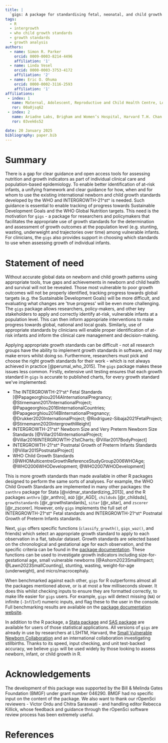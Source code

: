 ```yaml
---
title: |
  `gigs: A package for standardising fetal, neonatal, and child growth assessment`
tags:
  - R
  - intergrowth
  - who child growth standards
  - growth standards
  - growth analysis
authors:
  - name: Simon R. Parker
    orcid: 0009-0003-8214-4496
    affiliation: '1'
  - name: Linda Vesel
    orcid: 0000-0003-3753-4172
    affiliation: '2'
  - name: Eric O. Ohuma
    orcid: 0000-0002-3116-2593
    affiliation: '1'
affiliations:
 - index: 1
   name: Maternal, Adolescent, Reproductive and Child Health Centre, London School of Hygiene & Tropical Medicine, London, United Kingdom
   ror: 00a0jsq62
 - index: 2
   name: Ariadne Labs, Brigham and Women’s Hospital, Harvard T.H. Chan School of Public Health, Boston, Massachusetts, United States of America 
   ror: 03vek6s52

date: 20 January 2025
bibliography: paper.bib
---
```


# Summary

There is a gap for clear guidance and open access tools for assessing nutrition 
and growth indicators as part of individual clinical care and population-based 
epidemiology. To enable better identification of at-risk infants, a unifying 
framework and clear guidance for how, when and for whom to use the existing 
international newborn and child growth standards developed by the WHO and 
INTERGROWTH-21^st^ is needed. Such guidance is essential to enable tracking of 
progress towards Sustainable Development Goals and the WHO Global 
Nutrition targets. This need is the motivation for ``gigs`` - a package for 
researchers and policymakers that facilitates the appropriate use of growth 
standards for the determination and assessment of growth outcomes at the 
population level (e.g. stunting, wasting, underweight and trajectories over 
time) among vulnerable infants. For clinicians, the ``gigs`` also provides 
support in choosing which standards to use when assessing growth of individual 
infants.

# Statement of need

Without accurate global data on newborn and child growth patterns using 
appropriate tools, true gaps and achievements in newborn and child health and 
survival will not be revealed. Those most vulnerable to poor growth outcomes 
will not be properly identified, tracking progress towards global targets (e.g. the 
Sustainable Development Goals) will be more difficult, and evaluating what 
changes are 'true progress' will be even more challenging. The ``gigs`` package 
allows researchers, policy-makers, and other key stakeholders to apply and 
correctly identify at-risk, vulnerable infants at a population level. This can 
then inform appropriate interventions to make progress towards global, national 
and local goals. Similarly, use of appropriate standards by clinicians will 
enable proper identification of at-risk infants and inform the clinical care 
management and decision-making.

Applying appropriate growth standards can be difficult - not all research groups
have the ability to implement growth standards in software, and may make errors 
whilst doing so. Furthermore, researchers must pick and choose the right growth 
standards for their work - which is not always achieved in practice 
[@perumal_who_2015]. The ``gigs`` package makes these issues less common. 
Firstly, extensive unit testing ensures that each growth standard in ``gigs`` is
accurate to published charts, for every growth standard we've implemented:

- The INTERGROWTH-21^st^ Fetal Standards 
  [@Papageorghiou2014AInternationalPregnancy; @Stirnemann2017InternationalProject;
@Papageorghiou2016InternationalCountries; 
@Papageorghiou2014BInternationalPregnancy; 
@Drukker2020InternationalProject; @Rodriguez-Sibaja2021FetalProject; 
@Stirnemann2020IntergrowthWeight]
- INTERGROWTH-21^st^ Newborn Size and Very Preterm Newborn Size Standards 
  [@Villar2014InternationalProject; @Villar2016INTERGROWTH-21stCharts; 
  @Villar2017BodyProject]
- INTERGROWTH-21^st^ Postnatal Growth of Preterm Infants Standards 
  [@Villar2015PostnatalProject]
- WHO Child Growth Standards 
  [@WHOMulticentreGrowthReferenceStudyGroup2006WHOAge; @WHO2006WHODevelopment; 
  @WHO2007WHODevelopment]

This is more growth standards than made available in other R packages designed 
to perform the same sorts of analyses. For example, the WHO Child Growth 
Standards are implemented in many other packages: the ``zanthro`` package for 
Stata [@vidmar_standardizing_2013], and the R packages ``anthro`` [@r_anthro], 
``AGD`` [@r_AGD], ``childsds`` [@r_childsds], ``growthstandards`` 
[@r_growthstandards], ``sitar`` [@r_sitar], and ``zscorer`` [@r_zscorer]. 
However, only ``gigs`` implements the full set of INTERGROWTH-21^st^ Fetal 
standards and INTERGROWTH-21^st^ Postnatal Growth of Preterm Infants standards.

Next, ``gigs`` offers specific functions (``classify_growth()``, ``gigs_waz()``,
and friends) which select an appropriate growth standard to apply to each 
observation in a flat, tabular dataset. Growth standards are selected based on 
the chronological and gestational age for each observation, and the specific 
criteria can be found in the [package 
documentation](https://docs.ropensci.org/gigs/reference/gigs_zscoring.html). 
These functions can be used to investigate growth indicators including 
size-for-gestational age, small vulnerable newborns 
[@Ashorn2023SmallImpact; @Lawn2023SmallCounting], stunting, wasting, 
weight-for-age (underweight), and micro/macrocephaly.

When benchmarked against each other, ``gigs`` for R outperforms almost all 
the packages mentioned above, or is at most a few milliseconds slower. It does 
this whilst checking inputs to ensure they are formatted correctly, to make life
easier for ``gigs`` users. For example, ``gigs`` will detect missing (`NA`) or 
infinite (`-Inf`/`Inf`) numeric inputs, and flag these to the user in the 
console. Full benchmarking results are available on the [package documentation 
website](https://docs.ropensci.org/gigs/articles/benchmarking.html).

In addition to the R package, a 
[Stata package](https://www.github.com/lshtm-gigs/gigs-stata/) and 
[SAS package](https://www.github.com/SASPAC/gigs/) are available for users of 
those statistical applications. All versions of ``gigs`` are already in use
by researchers at LSHTM, Harvard, the [Small Vulnerable Newborn 
Collaboration](https://www.thelancet.com/series/small-vulnerable-newborns) and 
an international collaboration investigating stillbirths. Thanks to its speed, 
input checking, and unit test-backed accuracy, we believe ``gigs`` will be used 
widely by those looking to assess newborn, infant, or child growth in R.

# Acknowledgements

The development of this package was supported by the Bill & Melinda Gates 
Foundation (BMGF) under grant number 046290. BMGF had no specific input on the 
content of the package. We also want to thank our rOpenSci reviewers - Victor 
Ordu and Chitra Saraswati - and handling editor Rebecca Killick, whose feedback 
and guidance through the rOpenSci software review process has been extremely 
useful.

# References
